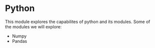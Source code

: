 # Python

This module explores the capabilites of python and its modules.
Some of the modules we will explore:
- Numpy
- Pandas
